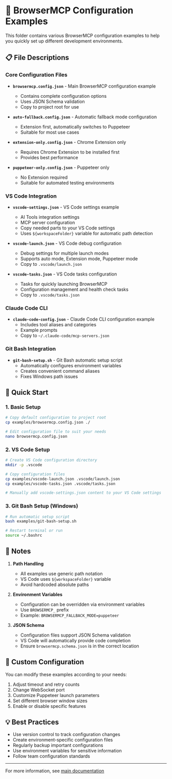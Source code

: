 # 📁 BrowserMCP Configuration Examples

This folder contains various BrowserMCP configuration examples to help you quickly set up different development environments.

## 📋 File Descriptions

### Core Configuration Files

- **`browsermcp.config.json`** - Main BrowserMCP configuration example
  - Contains complete configuration options
  - Uses JSON Schema validation
  - Copy to project root for use

- **`auto-fallback.config.json`** - Automatic fallback mode configuration
  - Extension first, automatically switches to Puppeteer
  - Suitable for most use cases

- **`extension-only.config.json`** - Chrome Extension only
  - Requires Chrome Extension to be installed first
  - Provides best performance

- **`puppeteer-only.config.json`** - Puppeteer only
  - No Extension required
  - Suitable for automated testing environments

### VS Code Integration

- **`vscode-settings.json`** - VS Code settings example
  - AI Tools integration settings
  - MCP server configuration
  - Copy needed parts to your VS Code settings
  - Uses `${workspaceFolder}` variable for automatic path detection

- **`vscode-launch.json`** - VS Code debug configuration
  - Debug settings for multiple launch modes
  - Supports auto mode, Extension mode, Puppeteer mode
  - Copy to `.vscode/launch.json`

- **`vscode-tasks.json`** - VS Code tasks configuration
  - Tasks for quickly launching BrowserMCP
  - Configuration management and health check tasks
  - Copy to `.vscode/tasks.json`

### Claude Code CLI

- **`claude-code-config.json`** - Claude Code CLI configuration example
  - Includes tool aliases and categories
  - Example prompts
  - Copy to `~/.claude-code/mcp-servers.json`

### Git Bash Integration

- **`git-bash-setup.sh`** - Git Bash automatic setup script
  - Automatically configures environment variables
  - Creates convenient command aliases
  - Fixes Windows path issues

## 🚀 Quick Start

### 1. Basic Setup

```bash
# Copy default configuration to project root
cp examples/browsermcp.config.json ./

# Edit configuration file to suit your needs
nano browsermcp.config.json
```

### 2. VS Code Setup

```bash
# Create VS Code configuration directory
mkdir -p .vscode

# Copy configuration files
cp examples/vscode-launch.json .vscode/launch.json
cp examples/vscode-tasks.json .vscode/tasks.json

# Manually add vscode-settings.json content to your VS Code settings
```

### 3. Git Bash Setup (Windows)

```bash
# Run automatic setup script
bash examples/git-bash-setup.sh

# Restart terminal or run
source ~/.bashrc
```

## 📝 Notes

1. **Path Handling**
   - All examples use generic path notation
   - VS Code uses `${workspaceFolder}` variable
   - Avoid hardcoded absolute paths

2. **Environment Variables**
   - Configuration can be overridden via environment variables
   - Use `BROWSERMCP_` prefix
   - Example: `BROWSERMCP_FALLBACK_MODE=puppeteer`

3. **JSON Schema**
   - Configuration files support JSON Schema validation
   - VS Code will automatically provide code completion
   - Ensure `browsermcp.schema.json` is in the correct location

## 🔧 Custom Configuration

You can modify these examples according to your needs:

1. Adjust timeout and retry counts
2. Change WebSocket port
3. Customize Puppeteer launch parameters
4. Set different browser window sizes
5. Enable or disable specific features

## 💡 Best Practices

- Use version control to track configuration changes
- Create environment-specific configuration files
- Regularly backup important configurations
- Use environment variables for sensitive information
- Follow team configuration standards

---

For more information, see [main documentation](../docs/CONFIGURATION.md)